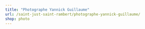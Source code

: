 ```yaml
---
title: "Photographe Yannick Guillaume"
url: /saint-just-saint-rambert/photographe-yannick-guillaume/
shop: photo
---
```

